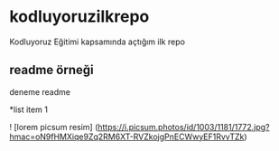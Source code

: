# kodluyoruzilkrepo
Kodluyoruz Eğitimi kapsamında açtığım ilk repo


## readme örneği
deneme readme

*list item 1

! [lorem picsum resim] (https://i.picsum.photos/id/1003/1181/1772.jpg?hmac=oN9fHMXiqe9Zq2RM6XT-RVZkojgPnECWwyEF1RvvTZk)